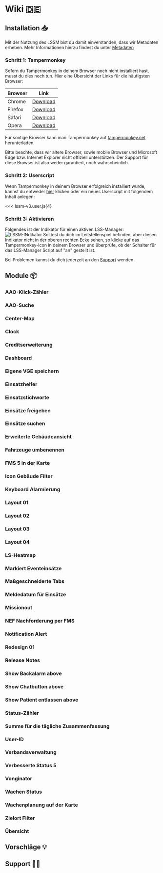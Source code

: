 # Wiki :de: <Badge text="LSSM Stable 3.3.5"/>

## Installation :inbox_tray:
Mit der Nutzung des LSSM bist du damit einverstanden, dass wir Metadaten erheben. Mehr Informationen hierzu findest du unter [Metadaten](./metadaten.md)

### Schritt 1: Tampermonkey
Sofern du Tampermonkey in deinem Browser noch nicht installiert hast, musst du dies noch tun. Hier eine Übersicht der Links für die häufigsten Browser:

Browser|Link
-------|----
Chrome | [Download](https://chrome.google.com/webstore/detail/dhdgffkkebhmkfjojejmpbldmpobfkfo)
Firefox| [Download](https://addons.mozilla.org/en-US/firefox/addon/tampermonkey/)
Safari | [Download](https://safari.tampermonkey.net/tampermonkey.safariextz)
Opera  | [Download](https://addons.opera.com/en/extensions/details/tampermonkey-beta/)

Für sontige Browser kann man Tampermonkey auf [tampermonkey.net](https://www.tampermonkey.net/) herunterladen.

Bitte beachte, dass wir ältere Browser, sowie mobile Browser und Microsoft Edge bzw. Internet Explorer nicht offiziell unterstützen. Der Support für diese Browser ist also weder garantiert, noch wahrscheinlich.

### Schritt 2: Userscript
Wenn Tampermonkey in deinem Browser erfolgreich installiert wurde, kannst du entweder [hier](https://github.com/LSS-Manager/lss-manager-v3/raw/master/lssm-v3.user.js) klicken oder ein neues Userscript mit folgendem Inhalt anlegen:

<<< lssm-v3.user.js{4}

### Schritt 3: Aktivieren
Folgendes ist der Indikator für einen aktiven LSS-Manager: ![LSSM-INdikator](/img/lssm_navbar.png)
Solltest du dich im Leitstellenspiel befinden, aber diesen Indikator nicht in der oberen rechten Ecke sehen, so klicke auf das Tampermonkey-Icon in deinem Browser und überprüfe, ob der Schalter für das LSS-Manager Script auf "an" gestellt ist.

Bei Problemen kannst du dich jederzeit an den [Support](#support) wenden.

## Module :package:

### AAO-Klick-Zähler

### AAO-Suche

### Center-Map

### Clock

### Creditserweiterung

### Dashboard

### Eigene VGE speichern

### Einsatzhelfer

### Einsatzstichworte

### Einsätze freigeben

### Einsätze suchen

### Erweiterte Gebäudeansicht

### Fahrzeuge umbenennen

### FMS 5 in der Karte

### Icon Gebäude Filter

### Keyboard Alarmierung

### Layout 01

### Layout 02

### Layout 03

### Layout 04

### LS-Heatmap

### Markiert Eventeinsätze

### Maßgeschneiderte Tabs

### Meldedatum für Einsätze

### Missionout

### NEF Nachforderung per FMS

### Notification Alert

### Redesign 01

### Release Notes

### Show Backalarm above

### Show Chatbutton above

### Show Patient entlassen above

### Status-Zähler

### Summe für die tägliche Zusammenfassung

### User-ID

### Verbandsverwaltung

### Verbesserte Status 5

### Vonginator

### Wachen Status

### Wachenplanung auf der Karte

### Zielort Filter

### Übersicht

## Vorschläge :bulb:

## Support :man_technologist:

